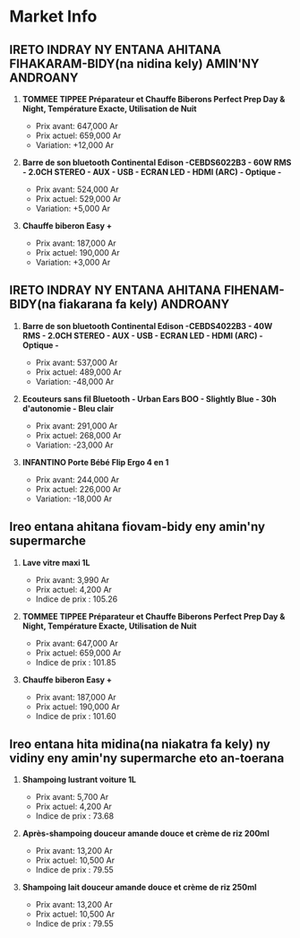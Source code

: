 # Market Info

## IRETO INDRAY NY ENTANA AHITANA FIHAKARAM-BIDY(na nidina kely) AMIN'NY ANDROANY

1. **TOMMEE TIPPEE Préparateur et Chauffe Biberons Perfect Prep Day & Night, Température Exacte, Utilisation de Nuit**
   - Prix avant: 647,000 Ar
   - Prix actuel: 659,000 Ar
   - Variation: +12,000 Ar

2. **Barre de son bluetooth Continental Edison -CEBDS6022B3 - 60W RMS - 2.0CH STEREO - AUX - USB - ECRAN LED - HDMI (ARC) - Optique -**
   - Prix avant: 524,000 Ar
   - Prix actuel: 529,000 Ar
   - Variation: +5,000 Ar

3. **Chauffe biberon Easy +**
   - Prix avant: 187,000 Ar
   - Prix actuel: 190,000 Ar
   - Variation: +3,000 Ar

## IRETO INDRAY NY ENTANA AHITANA FIHENAM-BIDY(na fiakarana fa kely) ANDROANY

1. **Barre de son bluetooth Continental Edison -CEBDS4022B3 - 40W RMS - 2.0CH STEREO - AUX - USB - ECRAN LED - HDMI (ARC) - Optique -**
   - Prix avant: 537,000 Ar
   - Prix actuel: 489,000 Ar
   - Variation: -48,000 Ar

2. **Ecouteurs sans fil Bluetooth - Urban Ears BOO - Slightly Blue - 30h d'autonomie - Bleu clair**
   - Prix avant: 291,000 Ar
   - Prix actuel: 268,000 Ar
   - Variation: -23,000 Ar

3. **INFANTINO Porte Bébé Flip Ergo 4 en 1**
   - Prix avant: 244,000 Ar
   - Prix actuel: 226,000 Ar
   - Variation: -18,000 Ar

## Ireo entana ahitana fiovam-bidy eny amin'ny supermarche

1. **Lave vitre maxi 1L**
   - Prix avant: 3,990 Ar
   - Prix actuel: 4,200 Ar
   - Indice de prix : 105.26

2. **TOMMEE TIPPEE Préparateur et Chauffe Biberons Perfect Prep Day & Night, Température Exacte, Utilisation de Nuit**
   - Prix avant: 647,000 Ar
   - Prix actuel: 659,000 Ar
   - Indice de prix : 101.85

3. **Chauffe biberon Easy +**
   - Prix avant: 187,000 Ar
   - Prix actuel: 190,000 Ar
   - Indice de prix : 101.60

## Ireo entana hita midina(na niakatra fa kely) ny vidiny eny amin'ny supermarche eto an-toerana

1. **Shampoing lustrant voiture 1L**
   - Prix avant: 5,700 Ar
   - Prix actuel: 4,200 Ar
   - Indice de prix : 73.68

2. **Après-shampoing douceur amande douce et crème de riz 200ml**
   - Prix avant: 13,200 Ar
   - Prix actuel: 10,500 Ar
   - Indice de prix : 79.55

3. **Shampoing lait douceur amande douce et crème de riz 250ml**
   - Prix avant: 13,200 Ar
   - Prix actuel: 10,500 Ar
   - Indice de prix : 79.55

